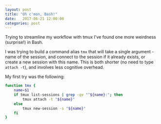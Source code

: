 ```yaml
---
layout: post
title: "Oh c'mon, Bash!"
date:   2017-06-21 12:00:00
categories: post
---
```


Trying to streamline my workflow with tmux I've found one more weirdness (surprise!) in Bash.

I was trying to build a command alias `tmx` that will take a single argument - name of the session, and connect to the session if it already exists, or create a new session with this name. This is both shorter (no need to type `attach -t`), and involves less cognitive overhead.

My first try was the following:

```bash
function tmx {
    name=$1
    if tmux list-sessions | grep -qv "^${name}:"; then
        tmux attach -t "${name}"
    else
        tmux new-session -s "${name}"
    fi
}
```
